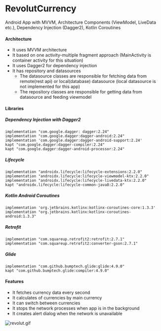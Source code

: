 # RevolutCurrency
Android App with MVVM, Architecture Components (ViewModel, LiveData etc.), Dependency Injection (Dagger2), Kotlin Coroutines

#### Architecture
* It uses MVVM architecture
* It based on one activity-multiple fragment approach (MainActivity is container activity for this situation)
* It uses Dagger2 for dependency injection
* It has repository and datasources
  * The datasource classes are responsible for fetching data from remote(rest api) or local(database) datasource (local datasource is not implemented for this app)
  * The repository classes are responsible for getting data from datasource and feeding viewmodel

#### Libraries

##### Dependency Injection with Dagger2
    implementation "com.google.dagger: dagger:2.24"
    implementation "com.google.dagger:dagger-android:2.24"
    implementation 'com.google.dagger:dagger-android-support:2.24'
    kapt "com.google.dagger:dagger-compiler:2.24"
    kapt "com.google.dagger:dagger-android-processor:2.24"

##### Lifecycle
    implementation "androidx.lifecycle:lifecycle-extensions:2.2.0"
    implementation "androidx.lifecycle:lifecycle-viewmodel-ktx:2.2.0"
    implementation "androidx.lifecycle:lifecycle-livedata-ktx:2.2.0"
    kapt "androidx.lifecycle:lifecycle-common-java8:2.2.0"

##### Kotlin Android Coroutines
    implementation 'org.jetbrains.kotlinx:kotlinx-coroutines-core:1.3.3'
    implementation "org.jetbrains.kotlinx:kotlinx-coroutines-android:1.3.3"
    
##### Retrofit
    implementation "com.squareup.retrofit2:retrofit:2.7.1"
    implementation "com.squareup.retrofit2:converter-gson:2.7.1"

##### Glide
    implementation "com.github.bumptech.glide:glide:4.9.0"
    kapt "com.github.bumptech.glide:compiler:4.9.0"
    
#### Features
* It fetches currency data every second
* It calculates of currencies by main currency 
* It can switch between currencies
* It stops the network processes when app is in the background
* It creates alert dialog when the network is unavailable


![revolut.gif](https://s5.gifyu.com/images/revolut.gif)
